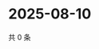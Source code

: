# 2025-08-10

共 0 条

<!-- BEGIN ZHIHUVIDEO -->
<!-- 最后更新时间 Sun Aug 10 2025 14:16:57 GMT+0800 (China Standard Time) -->

<!-- END ZHIHUVIDEO -->
